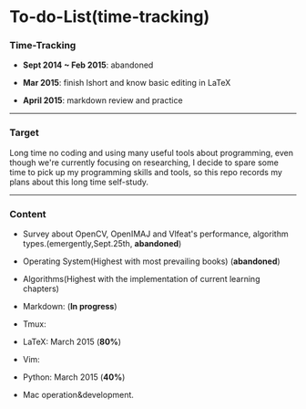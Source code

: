 To-do-List(time-tracking)
==========

### **Time-Tracking**

- **Sept 2014 ~ Feb 2015**: abandoned

- **Mar 2015**: finish lshort and know basic editing in LaTeX

- **April 2015**: markdown review and practice

--------

### **Target**

Long time no coding and using many useful tools about programming, even though we're currently focusing on researching, I decide to spare some time to pick up my programming skills and tools, so this repo records my plans about this long time self-study.


--------

### **Content**

- Survey about OpenCV, OpenIMAJ and Vlfeat's performance, algorithm types.(emergently,Sept.25th, **abandoned**)

- Operating System(Highest with most prevailing books) (**abandoned**)


- Algorithms(Highest with the implementation of current learning chapters)


- Markdown: (**In progress**)


- Tmux:


- LaTeX: March 2015 (**80%**)


- Vim:


- Python: March 2015 (**40%**)


- Mac operation&development.


